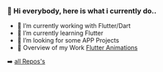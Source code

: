 ### 👋 Hi everybody, here is what i currently do..

- 🔭 I’m currently working with Flutter/Dart
- 🌱 I’m currently learning Flutter
- 🤔 I’m looking for some APP Projects
- 💬 Overview of my Work [Flutter Animations](https://github.com/yoqedo/flutter_Animations) 

➡️ [all Repos's](https://github.com/yoqedo?tab=repositories)


